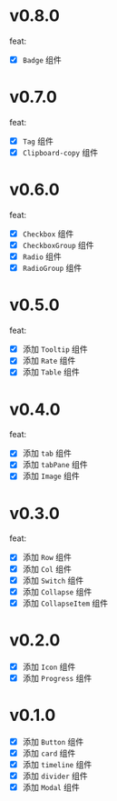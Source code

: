 # v0.8.0

feat:

- [x] `Badge` 组件
# v0.7.0

feat:

- [x] `Tag` 组件
- [x] `Clipboard-copy` 组件

# v0.6.0

feat:

- [x] `Checkbox` 组件
- [x] `CheckboxGroup` 组件
- [x] `Radio` 组件
- [x] `RadioGroup` 组件

# v0.5.0

feat:

- [x] 添加 `Tooltip` 组件
- [x] 添加 `Rate` 组件
- [x] 添加 `Table` 组件

# v0.4.0

feat:

- [x] 添加 `tab` 组件
- [x] 添加 `tabPane` 组件
- [x] 添加 `Image` 组件

# v0.3.0

feat:

- [x] 添加 `Row` 组件
- [x] 添加 `Col` 组件
- [x] 添加 `Switch` 组件
- [x] 添加 `Collapse` 组件
- [x] 添加 `CollapseItem` 组件

# v0.2.0

- [x] 添加 `Icon` 组件
- [x] 添加 `Progress` 组件

# v0.1.0

- [x] 添加 `Button` 组件
- [x] 添加 `card` 组件
- [x] 添加 `timeline` 组件
- [x] 添加 `divider` 组件
- [x] 添加 `Modal` 组件

